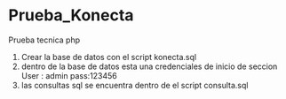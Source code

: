 # Prueba_Konecta
Prueba tecnica php

1. Crear la base de datos con el script konecta.sql
2. dentro de la base de datos esta una credenciales de inicio de seccion User : admin pass:123456
3. las consultas sql se encuentra dentro de el script consulta.sql

